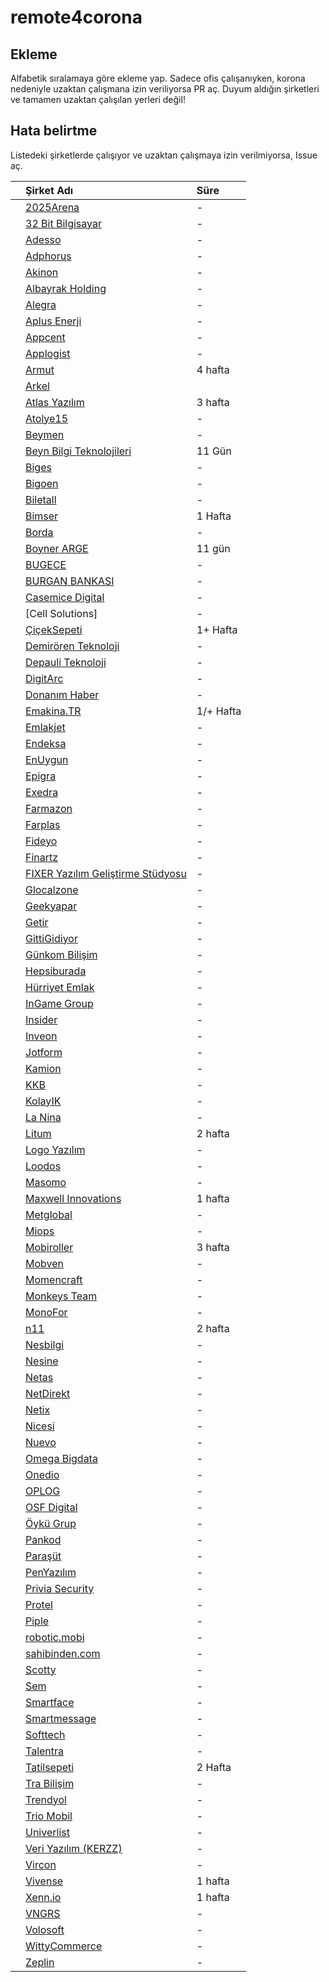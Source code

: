 # remote4corona

## Ekleme

Alfabetik sıralamaya göre ekleme yap. Sadece ofis çalışanıyken, korona nedeniyle uzaktan çalışmana izin veriliyorsa PR aç. Duyum aldığın şirketleri ve tamamen uzaktan çalışılan yerleri değil!

## Hata belirtme

Listedeki şirketlerde çalışıyor ve uzaktan çalışmaya izin verilmiyorsa, Issue aç.

|     | Şirket Adı                                                 | Süre      |
| --- | :--------------------------------------------------------- | :-------- |
|     | [2025Arena](https://2025arena.com)                         | -         |
|     | [32 Bit Bilgisayar](http://www.32bit.com.tr)               | -         |
|     | [Adesso](https://www.adesso.com.tr/)                       | -         |
|     | [Adphorus](https://adphorus.com)                           | -         |
|     | [Akinon](https://www.akinon.com)                           | -         |
|     | [Albayrak Holding](https://www.albayrak.com.tr)            | -         |
|     | [Alegra](https://alegra.io)                                | -         |
|     | [Aplus Enerji](https://www.aplusenerji.com.tr)             | -         |
|     | [Appcent](https://www.appcent.mobi/)                       | -         |
|     | [Applogist](https://www.applogist.com)                     | -         |
|     | [Armut](https://www.armut.com)                             | 4 hafta   |
|     | [Arkel](https://www.arkel.com.tr)                          |           |
|     | [Atlas Yazılım](https://www.atlasyazilim.com.tr)           | 3 hafta   |
|     | [Atolye15](https://www.atolye15.com)                       | -         |
|     | [Beymen](https://www.beymen.com)                           | -         |
|     | [Beyn Bilgi Teknolojileri](https://beyn.com.tr)            | 11 Gün    |
|     | [Biges](https://biges.com)                                 | -         |
|     | [Bigoen](https://bigoen.com)                               | -         |
|     | [Biletall](https://www.biletall.com/)                      | -         |
|     | [Bimser](https://bimser.com/)                              | 1 Hafta   |
|     | [Borda](https://www.bordatech.com/)                        | -         |
|     | [Boyner ARGE](https://www.boyner.com.tr)                   | 11 gün    |
|     | [BUGECE](https://bugece.co)                                | -         |
|     | [BURGAN BANKASI](https://www.burgan.com.tr/)               | -         |
|     | [Casemice Digital](https://casemice.com)                   | -         |
|     | [Cell Solutions]                                           | -         |
|     | [ÇiçekSepeti](https://ciceksepeti.com)                     | 1+ Hafta  |
|     | [Demirören Teknoloji](https://www.demirorenteknoloji.com/) | -         |
|     | [Depauli Teknoloji](https://herrenausstatter.de)           | -         |
|     | [DigitArc](https://digitarc.net)                           | -         |
|     | [Donanım Haber](https://www.donanimhaber.com/)             | -         |
|     | [Emakina.TR](https://www.emakina.com.tr)                   | 1/+ Hafta |
|     | [Emlakjet](https://www.emlakjet.com)                       | -         |
|     | [Endeksa](https://www.endeksa.com)                         | -         |
|     | [EnUygun](https://enuygun.com)                             | -         |
|     | [Epigra](https://epigra.com)                               | -         |
|     | [Exedra](https://exedra.com.tr)                            | -         |
|     | [Farmazon](https://farmazon.com.tr)                        | -         |
|     | [Farplas](https://farplas.com.tr)                          | -         |
|     | [Fideyo](https://fideyo.com)                               | -         |
|     | [Finartz](http://finartz.com)                              | -         |
|     | [FIXER Yazılım Geliştirme Stüdyosu](https://fixer.com.tr)  | -         |
|     | [Glocalzone](https://glocalzone.com/)                      | -         |
|     | [Geekyapar](https://geekyapar.com/)                        | -         |
|     | [Getir](https://getir.com/)                                | -         |
|     | [GittiGidiyor](https://gittigidiyor.com)                   | -         |
|     | [Günkom Bilişim](http://gunkom.com.tr)                     | -         |
|     | [Hepsiburada](https://hepsiburada.com)                     | -         |
|     | [Hürriyet Emlak](https://www.hurriyetemlak.com/)           | -         |
|     | [InGame Group](https://www.ingamegroup.com/)               | -         |
|     | [Insider](https://useinsider.com)                          | -         |
|     | [Inveon](https://www.inveon.com)                           | -         |
|     | [Jotform](https://www.jotform.com/)                        | -         |
|     | [Kamion](https://www.kamion.co/)                           | -         |
|     | [KKB](https://www.kkb.com.tr)                              | -         |
|     | [KolayIK](https://kolayik.com)                             | -         |
|     | [La Nina](http://laninayazilim.com/)                       | -         |
|     | [Litum](https://www.litum.com/)                            | 2 hafta   |
|     | [Logo Yazılım](https://www.logo.com.tr)                    | -         |
|     | [Loodos](https://loodos.com)                               | -         |
|     | [Masomo](https://masomo.com)                               | -         |
|     | [Maxwell Innovations](https://maxwell-innovations.com)     | 1 hafta   |
|     | [Metglobal](https://www.metglobal.com/)                    | -         |
|     | [Miops](https://miops.com)                                 | -         |
|     | [Mobiroller](https://www.mobiroller.com/)                  | 3 hafta   |
|     | [Mobven](https://mobven.com)                               | -         |
|     | [Momencraft](https://momencraft.com)                       | -         |
|     | [Monkeys Team](https://monkeysteam.com)                    | -         |
|     | [MonoFor](https://monofor.com/)                            | -         |
|     | [n11](https://www.n11.com/)                                | 2 hafta   |
|     | [Nesbilgi](https://www.nesbilgi.com.tr)                    | -         |
|     | [Nesine](https://www.nesine.com)                           | -         |
|     | [Netas](https://www.netas.com.tr)                          | -         |
|     | [NetDirekt](https://www.netdirekt.com.tr)                  | -         |
|     | [Netix](http://netix.com.tr)                               | -         |
|     | [Nicesi](https://nicesi.com)                               | -         |
|     | [Nuevo](https://www.nuevo.com.tr)                          | -         |
|     | [Omega Bigdata](https://omegabigdata.com)                  | -         |
|     | [Onedio](https://www.onedio.com)                           | -         |
|     | [OPLOG](https://oplog.com.tr/)                             | -         |
|     | [OSF Digital](https://osf.digital)                         | -         |
|     | [Öykü Grup](http://www.oykugrup.com.tr)                    | -         |
|     | [Pankod](https://www.pankod.com)                           | -         |
|     | [Paraşüt](https://www.parasut.com)                         | -         |
|     | [PenYazılım](https://pen.com.tr/)                          | -         |
|     | [Privia Security](https://www.priviasecurity.com/)         | -         |
|     | [Protel](https://www.protel.com.tr/)                       | -         |
|     | [Piple](https://piple.co)                                  | -         |
|     | [robotic.mobi](https://robotic.mobi)                       | -         |
|     | [sahibinden.com](https://sahibinden.com)                   | -         |
|     | [Scotty](https://www.scotty.app/)                          | -         |
|     | [Sem](https://semtr.com)                                   | -         |
|     | [Smartface](http://www.smartface.io)                       | -         |
|     | [Smartmessage](http://www.smartmessage.com)                | -         |
|     | [Softtech](https://softtech.com.tr/)                       | -         |
|     | [Talentra](https://talentra.net/)                          | -         |
|     | [Tatilsepeti](https://www.tatilsepeti.com)                 | 2 Hafta   |
|     | [Tra Bilişim](http://trabilisim.com/)                      | -         |
|     | [Trendyol](https://trendyol.com)                           | -         |
|     | [Trio Mobil](https://triomobil.com)                        | -         |
|     | [Univerlist](https://univerlist.com/)                      | -         |
|     | [Veri Yazılım (KERZZ)](https://www.kerzz.com/)             | -         |
|     | [Vircon](http://www.vircongroup.com/)                      | -         |
|     | [Vivense](https://www.vivense.com)                         | 1 hafta   |
|     | [Xenn.io](https://xenn.io/#/)                              | 1 hafta   |
|     | [VNGRS](https://vngrs.com)                                 | -         |
|     | [Volosoft](https://www.volosoft.com/)                      | -         |
|     | [WittyCommerce](https://wittycommerce.com)                 | -         |
|     | [Zeplin](https://zeplin.io)                                | -         |
